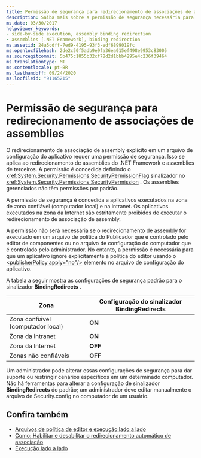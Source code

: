 ```yaml
---
title: Permissão de segurança para redirecionamento de associações de assemblies
description: Saiba mais sobre a permissão de segurança necessária para redirecionamento de associação de assembly explícita em um arquivo de configuração de aplicativo no .NET.
ms.date: 03/30/2017
helpviewer_keywords:
- side-by-side execution, assembly binding redirection
- assemblies [.NET Framework], binding redirection
ms.assetid: 24a5cdff-7ed9-4195-93f3-edf6899019fc
ms.openlocfilehash: 2de2c50f5adb9e9fa36ea015ef498e9953c83005
ms.sourcegitcommit: 5b475c1855b32cf78d2d1bbb4295e4c236f39464
ms.translationtype: MT
ms.contentlocale: pt-BR
ms.lasthandoff: 09/24/2020
ms.locfileid: "91165215"
---
```

# <a name="assembly-binding-redirection-security-permission"></a>Permissão de segurança para redirecionamento de associações de assemblies

O redirecionamento de associação de assembly explícito em um arquivo de configuração do aplicativo requer uma permissão de segurança. Isso se aplica ao redirecionamento de assemblies do .NET Framework e assemblies de terceiros. A permissão é concedida definindo o <xref:System.Security.Permissions.SecurityPermissionFlag> sinalizador no <xref:System.Security.Permissions.SecurityPermission> . Os assemblies gerenciados não têm permissões por padrão.  
  
 A permissão de segurança é concedida a aplicativos executados na zona de zona confiável (computador local) e na intranet. Os aplicativos executados na zona da Internet são estritamente proibidos de executar o redirecionamento de associação de assembly.  
  
 A permissão não será necessária se o redirecionamento de assembly for executado em um arquivo de política do Publicador que é controlado pelo editor de componentes ou no arquivo de configuração do computador que é controlado pelo administrador. No entanto, a permissão é necessária para que um aplicativo ignore explicitamente a política do editor usando o [\<publisherPolicy apply="no"/>](./file-schema/runtime/publisherpolicy-element.md) elemento no arquivo de configuração do aplicativo.  
  
 A tabela a seguir mostra as configurações de segurança padrão para o sinalizador **BindingRedirects** .  
  
|Zona|Configuração do sinalizador BindingRedirects|  
|----------|-----------------------------------|  
|Zona confiável (computador local)|**ON**|  
|Zona da Intranet|**ON**|  
|Zona da Internet|**OFF**|  
|Zonas não confiáveis|**OFF**|  
  
 Um administrador pode alterar essas configurações de segurança para dar suporte ou restringir cenários específicos em um determinado computador. Não há ferramentas para alterar a configuração de sinalizador **BindingRedirects** do padrão; um administrador deve editar manualmente o arquivo de Security.config no computador de um usuário.  
  
## <a name="see-also"></a>Confira também

- [Arquivos de política de editor e execução lado a lado](/previous-versions/dotnet/netframework-4.0/06d2bae3(v=vs.100))
- [Como: Habilitar e desabilitar o redirecionamento automático de associação](how-to-enable-and-disable-automatic-binding-redirection.md)
- [Execução lado a lado](../deployment/side-by-side-execution.md)
